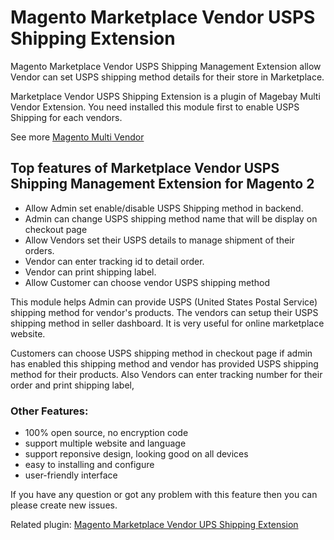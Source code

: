 # Magento Marketplace Vendor USPS Shipping Extension
Magento Marketplace Vendor USPS Shipping Management Extension allow Vendor can set USPS shipping method details for their store in Marketplace.

Marketplace Vendor USPS Shipping Extension is a plugin of Magebay Multi Vendor Extension. You need installed this module first to enable USPS Shipping for each vendors.

See more [Magento Multi Vendor](https://www.magebay.com/magento-multi-vendor-marketplace-extension)

## Top features of Marketplace Vendor USPS Shipping Management Extension for Magento 2
- Allow Admin set enable/disable USPS Shipping method in backend.
- Admin can change USPS shipping method name that will be display on checkout page
- Allow Vendors set their USPS details to manage shipment of their orders.
- Vendor can enter tracking id to detail order.
- Vendor can print shipping label.
- Allow Customer can choose vendor USPS shipping method

This module helps Admin can provide USPS (United States Postal Service) shipping method for vendor's products. The vendors can setup their USPS shipping method in seller dashboard. It is very useful for online marketplace website. 

Customers can choose USPS shipping method in checkout page if admin has enabled this shipping method and vendor has provided USPS shipping method for their products. Also Vendors can enter tracking number for their order and print shipping label,

### Other Features:
- 100% open source, no encryption code
- support multiple website and language
- support reponsive design, looking good on all devices
- easy to installing and configure
- user-friendly interface

If you have any question or got any problem with this feature then you can please create new issues.

Related plugin: [Magento Marketplace Vendor UPS Shipping Extension](https://github.com/magebaycom/magento-marketplace-vendor-ups-shipping)
